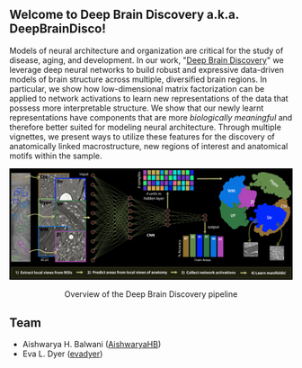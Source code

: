 ## Welcome to Deep Brain Discovery a.k.a. DeepBrainDisco!

Models of neural architecture and organization are critical for the study of disease, aging, and development. In our work, "<a href="" target="_blank">Deep Brain Discovery</a>" we leverage deep neural networks to build robust and expressive data-driven models of brain structure across multiple, diversified brain regions. In particular, we show how low-dimensional matrix factorization can be applied to network activations to learn new representations of the data that possess more interpretable structure. We show that our newly learnt representations have components that are more *biologically meaningful* and therefore better suited for modeling neural architecture. Through multiple vignettes, we present ways to utilize these features for the discovery of anatomically linked macrostructure, new regions of interest and anatomical motifs within the sample. 

![](/images/overview_DeepBrainDisco_inverted.png)
<div align="center">Overview of the Deep Brain Discovery pipeline</div>

## Team
- Aishwarya H. Balwani ([AishwaryaHB](https://github.com/AishwaryaHB))
- Eva L. Dyer ([evadyer](https://github.com/evadyer))
